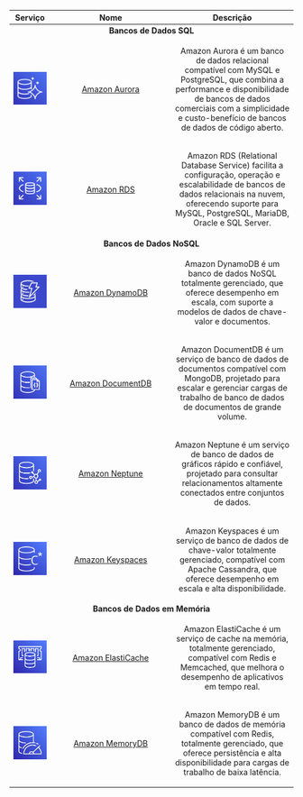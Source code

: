 <table align="center">
    <thead>
        <tr>
            <th>Serviço</th>
            <th width="200px">Nome</th>
            <th>Descrição</th>
        </tr>
    </thead>
    <tbody>
        <tr align="center">
            <td colspan="3"><strong>Bancos de Dados SQL</strong></td>
        </tr>
        <tr align="center">
            <td>
                <img width="150px" src="./../../assets/aws-services/database/aurora-db.png" alt="Amazon Aurora">
            </td>
            <td>
                <a href="#aurora">Amazon Aurora</a>
            </td>
            <td>
                <p>Amazon Aurora é um banco de dados relacional compatível com MySQL e PostgreSQL, que combina a performance e disponibilidade de bancos de dados comerciais com a simplicidade e custo-benefício de bancos de dados de código aberto.</p>
            </td>
        </tr>
        <tr align="center">
            <td>
                <img width="150px" src="./../../assets/aws-services/database/rds-db.png" alt="Amazon RDS">
            </td>
            <td>
                <a href="#rds">Amazon RDS</a>
            </td>
            <td>
                <p>Amazon RDS (Relational Database Service) facilita a configuração, operação e escalabilidade de bancos de dados relacionais na nuvem, oferecendo suporte para MySQL, PostgreSQL, MariaDB, Oracle e SQL Server.</p>
            </td>
        </tr>
        <tr align="center">
            <td colspan="3"><strong>Bancos de Dados NoSQL</strong></td>
        </tr>
        <tr align="center">
            <td>
                <img width="150px" src="./../../assets/aws-services/database/dynamodb-db.jpg" alt="Amazon DynamoDB">
            </td>
            <td>
                <a href="#dynamodb">Amazon DynamoDB</a>
            </td>
            <td>
                <p>Amazon DynamoDB é um banco de dados NoSQL totalmente gerenciado, que oferece desempenho em escala, com suporte a modelos de dados de chave-valor e documentos.</p>
            </td>
        </tr>
        <tr align="center">
            <td>
                <img width="150px" src="./../../assets/aws-services/database/documentdb-db.jpg" alt="Amazon DocumentDB">
            </td>
            <td>
                <a href="#documentdb">Amazon DocumentDB</a>
            </td>
            <td>
                <p>Amazon DocumentDB é um serviço de banco de dados de documentos compatível com MongoDB, projetado para escalar e gerenciar cargas de trabalho de banco de dados de documentos de grande volume.</p>
            </td>
        </tr>
        <tr align="center">
            <td>
                <img width="150px" src="./../../assets/aws-services/database/neptune-db.jpg" alt="Amazon Neptune">
            </td>
            <td>
                <a href="#neptune">Amazon Neptune</a>
            </td>
            <td>
                <p>Amazon Neptune é um serviço de banco de dados de gráficos rápido e confiável, projetado para consultar relacionamentos altamente conectados entre conjuntos de dados.</p>
            </td>
        </tr>
        <tr align="center">
            <td>
                <img width="150px" src="./../../assets/aws-services/database/keyspaces-db.png" alt="Amazon Keyspaces">
            </td>
            <td>
                <a href="#keyspaces">Amazon Keyspaces</a>
            </td>
            <td>
                <p>Amazon Keyspaces é um serviço de banco de dados de chave-valor totalmente gerenciado, compatível com Apache Cassandra, que oferece desempenho em escala e alta disponibilidade.</p>
            </td>
        </tr>
        <tr align="center">
            <td colspan="3"><strong>Bancos de Dados em Memória</strong></td>
        </tr>
        <tr align="center">
            <td>
                <img width="150px" src="./../../assets/aws-services/database/elastic-cache-db.jpg" alt="Amazon ElastiCache">
            </td>
            <td>
                <a href="#elasticache">Amazon ElastiCache</a>
            </td>
            <td>
                <p>Amazon ElastiCache é um serviço de cache na memória, totalmente gerenciado, compatível com Redis e Memcached, que melhora o desempenho de aplicativos em tempo real.</p>
            </td>
        </tr>
        <tr align="center">
            <td>
                <img width="150px" src="./../../assets/aws-services/database/memorydb-db.jpg" alt="Amazon MemoryDB">
            </td>
            <td>
                <a href="#memorydb">Amazon MemoryDB</a>
            </td>
            <td>
                <p>Amazon MemoryDB é um banco de dados de memória compatível com Redis, totalmente gerenciado, que oferece persistência e alta disponibilidade para cargas de trabalho de baixa latência.</p>
            </td>
        </tr>
    </tbody>
</table>
